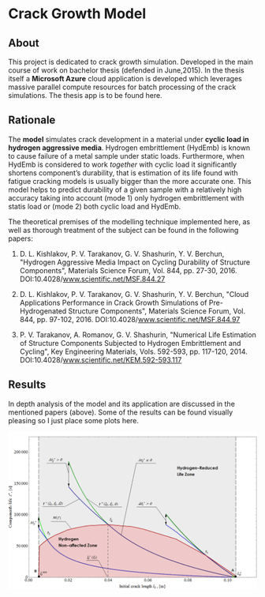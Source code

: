 # Crack Growth Model

## About
This project is dedicated to crack growth simulation. Developed in the main course of work on bachelor thesis (defended in June,2015). In the thesis itself a **Microsoft Azure** cloud application is developed which leverages massive parallel compute resources for batch processing of the crack simulations. The thesis app is to be found here. 
## Rationale
The **model** simulates crack development in a material under **cyclic load in hydrogen aggressive media**. Hydrogen embrittlement (HydEmb) is known to cause failure of a metal sample under static loads. Furthermore, when HydEmb is considered to work *together* with cyclic load it significantly shortens component’s durability, that is estimation of its life found with fatigue cracking models is usually bigger than the more accurate one. This model helps to predict durability of a given sample with a relatively high accuracy taking into account (mode 1) only hydrogen embrittlement with statis load or (mode 2) both cyclic load and HydEmb.

The theoretical premises of the modelling technique implemented here, as well as thorough treatment of the subject can be found in the following papers:

1. 	D. L. Kishlakov, P. V. Tarakanov, G. V. Shashurin, Y. V. Berchun, "Hydrogen Aggressive Media Impact on Cycling Durability of Structure Components", Materials Science Forum, Vol. 844, pp. 27-30, 2016. DOI:10.4028/www.scientific.net/MSF.844.27

2. 	D. L. Kishlakov, P. V. Tarakanov, G. V. Shashurin, Y. V. Berchun, "Cloud Applications Performance in Crack Growth Simulations of Pre-Hydrogenated Structure Components", Materials Science Forum, Vol. 844, pp. 97-102, 2016. DOI:10.4028/www.scientific.net/MSF.844.97

3. 	P. V. Tarakanov, A. Romanov, G. V. Shashurin, "Numerical Life Estimation of Structure Components Subjected to Hydrogen Embrittlement and Cycling", Key Engineering Materials, Vols. 592-593, pp. 117-120, 2014. DOI:10.4028/www.scientific.net/KEM.592-593.117

## Results
In depth analysis of the model and its application are discussed in the mentioned papers (above). Some of the results can be found visually pleasing so I just place some plots here.

![GitHub Logo](/image1.png)
